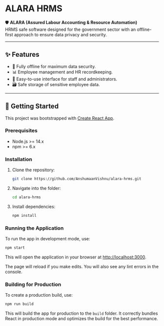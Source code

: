 # ALARA HRMS

🛡️ **ALARA (Assured Labour Accounting & Resource Automation)**  
HRMS safe software designed for the government sector with an offline-first approach to ensure data privacy and security.

---

## ✨ Features
- 🔐 Fully offline for maximum data security.
- 📊 Employee management and HR recordkeeping.
- 📝 Easy-to-use interface for staff and administrators.
- 🗃️ Safe storage of sensitive employee data.

---

## 🚀 Getting Started
This project was bootstrapped with [Create React App](https://github.com/facebook/create-react-app).

### Prerequisites
- Node.js >= 14.x
- npm >= 6.x

### Installation
1. Clone the repository:
   ```bash
   git clone https://github.com/AnshumaanVishnu/alara-hrms.git
   ```
2. Navigate into the folder:
   ```bash
   cd alara-hrms
   ```
3. Install dependencies:
   ```bash
   npm install
   ```

### Running the Application
To run the app in development mode, use:
```bash
npm start
```
This will open the application in your browser at [http://localhost:3000](http://localhost:3000).

The page will reload if you make edits. You will also see any lint errors in the console.

### Building for Production
To create a production build, use:
```bash
npm run build
```
This will build the app for production to the `build` folder. It correctly bundles React in production mode and optimizes the build for the best performance.
